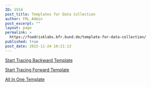 ```yaml
---
ID: 1554
post_title: Templates for Data Collection
author: FRL_Admin
post_excerpt: ""
layout: page
permalink: >
  https://foodrisklabs.bfr.bund.de/template-for-data-collection/
published: true
post_date: 2015-11-24 10:21:13
---
```

<a href="https://foodrisklabs.bfr.bund.de/wp-content/uploads/2015/11/FCL_Backtrace_Start_tob_en.xlsx">Start Tracing Backward Template</a>

<a href="https://foodrisklabs.bfr.bund.de/wp-content/uploads/2015/11/FCL_Uptrace_Start_tob_en.xlsx">Start Tracing Forward Template</a>

<a href="https://github.com/SiLeBAT/BfROpenLabResources/raw/master/GitHubPages/templates/All_In_One_Template.xlsx">All In One Template</a>